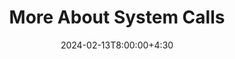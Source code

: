 ---
type: lecture
date: 2024-02-13T8:00:00+4:30
title: More About System Calls
tldr: "More About System Calls."
thumbnail: /static_files/presentations/fuzzing.jpeg
links:
    - url: /static_files/presentations/10_syscalls2.pdf
      name: slides
---